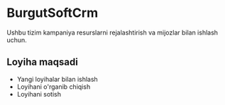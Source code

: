 # BurgutSoftCrm
Ushbu tizim kampaniya resurslarni rejalashtirish va mijozlar bilan ishlash uchun.

## Loyiha maqsadi

- Yangi loyihalar bilan ishlash
- Loyihani o'rganib chiqish
- Loyihani sotish

